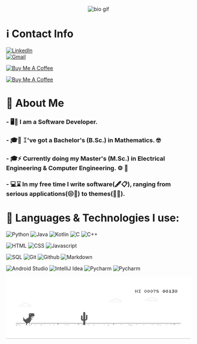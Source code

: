 
<p  align="center">
<img src="https://github.com/ChristosBouronikos/ChristosBouronikos/blob/master/bio.gif" alt="bio gif" />

# ℹ️ Contact Info

<!--
[ ![Linkedin Badge](https://img.shields.io/badge/-Christos%20Bouronikos-blue?style=flat-square&logo=Linkedin&logoColor=white&link=https://www.linkedin.com/in/christosbouronikos/)](https://www.linkedin.com/in/christosbouronikos/)
[![Gmail Badge](https://img.shields.io/badge/-chrisbouronikos@gmail.com-c14438?style=flat-square&logo=Gmail&logoColor=white&link=mailto:chrisbouronikos@gmail.com)](mailto:chrisbouronikos@gmail.com)
-->


<div class="row">
  <div class="column">
<a href="https://www.linkedin.com/in/christosbouronikos">
    <img src="https://img.shields.io/badge/-Christos%20Bouronikos-blue?style=flat-square&logo=Linkedin&logoColor=white" alt="LinkedIn" width="200" height="29" />
</a>  
</div>
  
  <div class="column">
<a href="mailto:chrisbouronikos@gmail.com">
    <img src="https://img.shields.io/badge/-chrisbouronikos@gmail.com-c14438?style=flat-square&logo=Gmail&logoColor=white" alt="Gmail" width="270" height="29" />
</a>
</div>
</div>

<a href="https://www.buymeacoffee.com/chrisbouronikos" target="_blank"><img src="https://cdn.buymeacoffee.com/buttons/default-orange.png" alt="Buy Me A Coffee" width="200" height="50"></a>

<a href="https://paypal.me/christosbouronikos" target="_blank"><img src="https://upload.wikimedia.org/wikipedia/commons/thumb/b/b5/PayPal.svg/1920px-PayPal.svg.png" alt="Buy Me A Coffee" width="180" height="50"></a>


# :book: About Me

### - 🖥🤯 **I am a Software Developer.**
### - 🎓📐 **𝙸've got a Bachelor's (B.Sc.) in Mathematics. 🤓**
### - 🎓⚡ **Currently doing my Master's (M.Sc.) in Electrical Engineering & Computer Engineering. ⚙️ 🔋**
### - 💻⌛ **In my free time I write software(🖋️📋), ranging from serious applications(😒📱) to themes(🎀🔆).**

# 📝 Languages & Technologies I use:

![Python](https://img.shields.io/badge/python%20-%2314354C.svg?&style=for-the-badge&logo=python&logoColor=white)
![Java](https://img.shields.io/badge/java-%23ED8B00.svg?&style=for-the-badge&logo=java&logoColor=white)
![Kotlin](https://img.shields.io/badge/kotlin-%230095D5.svg?&style=for-the-badge&logo=kotlin&logoColor=white)
![C](https://img.shields.io/badge/c%20-%2300599C.svg?&style=for-the-badge&logo=c&logoColor=white)
![C++](https://img.shields.io/badge/c++%20-%2300599C.svg?&style=for-the-badge&logo=c%2B%2B&ogoColor=white)

![HTML](https://img.shields.io/badge/html5%20-%23E34F26.svg?&style=for-the-badge&logo=html5&logoColor=white)
![CSS](https://img.shields.io/badge/css3%20-%231572B6.svg?&style=for-the-badge&logo=css3&logoColor=white)
![Javascript](https://img.shields.io/badge/javascript%20-%23323330.svg?&style=for-the-badge&logo=javascript&logoColor=%23F7DF1E)

![SQL](https://img.shields.io/badge/postgres-%23316192.svg?&style=for-the-badge&logo=postgresql&logoColor=white)
![Git](https://img.shields.io/badge/git%20-%23F05033.svg?&style=for-the-badge&logo=git&logoColor=white)
![Github](https://img.shields.io/badge/github%20-%23121011.svg?&style=for-the-badge&logo=github&logoColor=white)
![Markdown](https://img.shields.io/badge/markdown-%23000000.svg?&style=for-the-badge&logo=markdown&logoColor=white)


<div>
    <img src="https://upload.wikimedia.org/wikipedia/commons/3/34/Android_Studio_icon.svg" alt="Android Studio" width="80"/>
    <img src="https://upload.wikimedia.org/wikipedia/commons/d/d5/IntelliJ_IDEA_Logo.svg" alt="IntelliJ Idea" width="80">
    <img src="https://upload.wikimedia.org/wikipedia/commons/a/a1/PyCharm_Logo.svg" alt="Pycharm" width="80">
    <img src="https://user-images.githubusercontent.com/674621/71187801-14e60a80-2280-11ea-94c9-e56576f76baf.png" alt="Pycharm" width="80">
</div>

![dino](https://github.com/ChristosBouronikos/ChristosBouronikos/blob/master/dino.gif)


<!--
**ChristosBouronikos/ChristosBouronikos** is a ✨ _special_ ✨ repository because its `README.md` (this file) appears on your GitHub profile.

Here are some ideas to get you started:

- 🔭 I’m currently working on ...
- 🌱 I’m currently learning ...
- 👯 I’m looking to collaborate on ...
- 🤔 I’m looking for help with ...
- 💬 Ask me about ...
- 📫 How to reach me: ...
- 😄 Pronouns: ...
- ⚡ Fun fact: ...
-->
